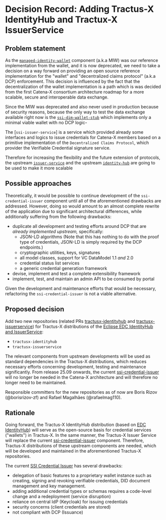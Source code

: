 <!--
#######################################################################

Tractus-X - Special Interest Group (SIG) Architecture

Copyright (c) 2025 Contributors to the Eclipse Foundation

See the NOTICE file(s) distributed with this work for additional
information regarding copyright ownership.

This work is made available under the terms of the
Creative Commons Attribution 4.0 International (CC-BY-4.0) license,
which is available at
https://creativecommons.org/licenses/by/4.0/legalcode.

SPDX-License-Identifier: CC-BY-4.0

#######################################################################
-->

# Decision Record: Adding Tractus-X IdentityHub and Tractux-X IssuerService

## Problem statement

As the [`managed-identity-wallet`](https://github.com/eclipse-tractusx/managed-identity-wallet) component (a.k.a MIW) was our reference implementation from the wallet, and it is now deprecated, we need to take a decision on a way forward on providing an open source reference implementation for the "wallet" and "decentralized claims protocol" (a.k.a DCP) enforcement. This decision is influenced by the fact that the decentralization of the wallet implementation is a path which is was decided from the first Catena-X consortium architecture roadmap for a more scalable, secure and interoperable data exchange. 

Since the MIW was deprecated and also never used in production because of security reasons, because the only way to test the data exchange available right now is the [`ssi-dim-wallet-stub`](https://github.com/eclipse-tractusx/ssi-dim-wallet-stub) which implements only a minimal viable wallet with no DCP logic- 

The [`ssi-issuer-service`] is a service which provided already some interfaces and logics to issue credentials for Catena-X members based on a primitive implementation of the `Decentralized Claims Protocol`, which provider the Verifiable Credential signature service. 

Therefore for increasing the flexibility and the future extension of protocols, the upstream [`issuer-service`]()  and the upstream [`identity-hub`](https://github.com/eclipse-edc/IdentityHub) are going to be used to make it more scalable

## Possible approaches

Theoretically, it would be possible to continue development of the `ssi-credential-issuer` component until all of the aforementioned drawbacks are addressed.
However, doing so would amount to an almost complete rewrite of the application due to significant architectural differences, while additionally suffering from the following drawbacks:

- duplicate all development and testing efforts around DCP that are _already implemented upstream,_ specifically:
  - JSON-LD algorithms (Note that this has nothing to do with the proof type of credentials, JSON-LD is simply required by the DCP endpoints.)
  - cryptographic utilities, keys, signatures
  - all model classes, support for VC DataModel 1.1 _and_ 2.0
  - credential status list services
  - a generic credential generation framework
- devise, implement and test a complete extensibility framework
- implement, test, and maintain an admin API to be consumed by portal

Given the development and maintenance efforts that would be necessary, refactoring the `ssi-credential-issuer` is not a viable alternative.

## Proposed decision

Add two new repositories (related PRs [tractusx-identityhub](https://github.com/eclipse-tractusx/.eclipsefdn/pull/117) and [tractusx-issuerservice](https://github.com/eclipse-tractusx/.eclipsefdn/pull/118)) for Tractus-X distributions of the [Eclipse EDC IdentityHub and IssuerService](https://github.com/eclipse-edc/IdentityHub):

- `tractusx-identityhub`
- `tractusx-issuerservice`

The relevant components from upstream developments will be used as standard dependencies in the Tractus-X distributions, which reduces necessary efforts concerning development, testing and maintenance significantly.
From release 25.09 onwards, the current [ssi-credential-issuer](https://github.com/eclipse-tractusx/ssi-credential-issuer) will no longer be needed in the Catena-X architecture and will therefore no longer need to be maintained.

Responsible committers for the new repositories as of now are Boris Rizov (@borisrizov-zf) and Rafael Magalhães (@rafaelmag110).

## Rationale

Going forward, the Tractus-X IdentityHub distribution (based on [EDC IdentityHub](https://github.com/eclipse-edc/IdentityHub)) will serve as the open-source basis for credential services ("wallets") in Tractus-X.
In the same manner, the Tractus-X Issuer Service will replace the current [ssi-credential-issuer](https://github.com/eclipse-tractusx/ssi-credential-issuer) component.
Therefore, Tractus-X distributions of these upstream components are needed, which will be developed and maintained in the aforementioned Tractus-X repositories.

The current [SSI Credential Issuer](https://github.com/eclipse-tractusx/ssi-credential-issuer) has several drawbacks:

- delegation of basic features to a proprietary wallet instance such as creating, signing and revoking verifiable credentials, DID document management and key management.
- adding additional credential types or schemas requires a code-level change and a redeployment (service disruption)
- reliance on central IdP (Keycloak) for issuing credentials
- security concerns (client credentials are stored)
- not compliant with DCP (Issuance)

